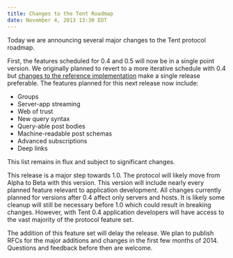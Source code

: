 ```yaml
---
title: Changes to the Tent Roadmap
date: November 4, 2013 13:30 EDT
---
```


Today we are announcing several major changes to the Tent protocol roadmap.

First, the features scheduled for 0.4 and 0.5 will now be in a single point version. We originally planned to revert to a more iterative schedule with 0.4 but [changes to the reference implementation]() make a single release preferable. The features planned for this next release now include:

 - Groups
 - Server-app streaming
 - Web of trust
 - New query syntax
 - Query-able post bodies
 - Machine-readable post schemas
 - Advanced subscriptions
 - Deep links
 
 This list remains in flux and subject to significant changes.
 
This release is a major step towards 1.0. The protocol will likely move from Alpha to Beta with this version. This version will include nearly every planned feature relevant to application development. All changes currently planned for versions after 0.4 affect only servers and hosts. It is likely some cleanup will still be necessary before 1.0 which could result in breaking changes. However, with Tent 0.4 application developers will have access to the vast majority of the protocol feature set. 

The addition of this feature set will delay the release. We plan to publish RFCs for the major additions and changes in the first few months of 2014. Questions and feedback before then are welcome.
